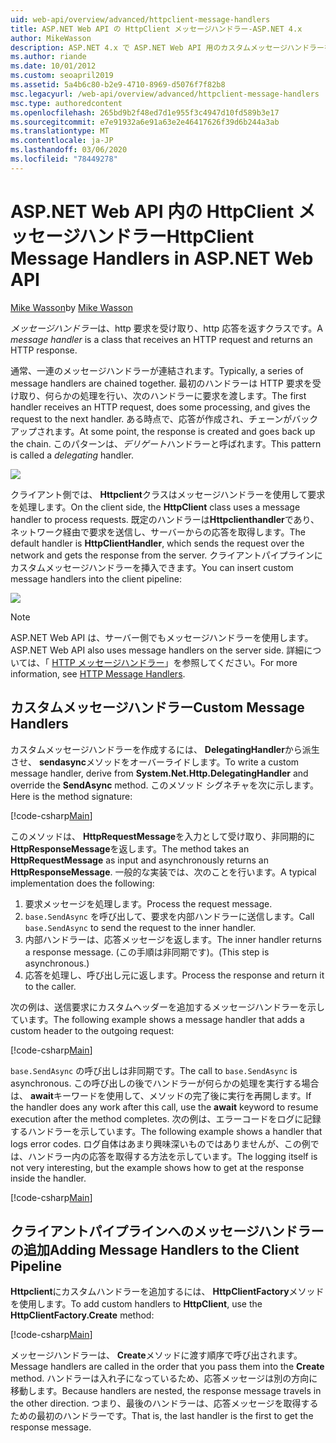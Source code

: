 ```yaml
---
uid: web-api/overview/advanced/httpclient-message-handlers
title: ASP.NET Web API の HttpClient メッセージハンドラー-ASP.NET 4.x
author: MikeWasson
description: ASP.NET 4.x で ASP.NET Web API 用のカスタムメッセージハンドラーを作成する
ms.author: riande
ms.date: 10/01/2012
ms.custom: seoapril2019
ms.assetid: 5a4b6c80-b2e9-4710-8969-d5076f7f82b8
msc.legacyurl: /web-api/overview/advanced/httpclient-message-handlers
msc.type: authoredcontent
ms.openlocfilehash: 265bd9b2f48ed7d1e955f3c4947d10fd589b3e17
ms.sourcegitcommit: e7e91932a6e91a63e2e46417626f39d6b244a3ab
ms.translationtype: MT
ms.contentlocale: ja-JP
ms.lasthandoff: 03/06/2020
ms.locfileid: "78449278"
---
```

# <a name="httpclient-message-handlers-in-aspnet-web-api"></a><span data-ttu-id="46292-103">ASP.NET Web API 内の HttpClient メッセージハンドラー</span><span class="sxs-lookup"><span data-stu-id="46292-103">HttpClient Message Handlers in ASP.NET Web API</span></span>

<span data-ttu-id="46292-104">[Mike Wasson](https://github.com/MikeWasson)</span><span class="sxs-lookup"><span data-stu-id="46292-104">by [Mike Wasson](https://github.com/MikeWasson)</span></span>

<span data-ttu-id="46292-105">*メッセージハンドラー*は、http 要求を受け取り、http 応答を返すクラスです。</span><span class="sxs-lookup"><span data-stu-id="46292-105">A *message handler* is a class that receives an HTTP request and returns an HTTP response.</span></span>

<span data-ttu-id="46292-106">通常、一連のメッセージハンドラーが連結されます。</span><span class="sxs-lookup"><span data-stu-id="46292-106">Typically, a series of message handlers are chained together.</span></span> <span data-ttu-id="46292-107">最初のハンドラーは HTTP 要求を受け取り、何らかの処理を行い、次のハンドラーに要求を渡します。</span><span class="sxs-lookup"><span data-stu-id="46292-107">The first handler receives an HTTP request, does some processing, and gives the request to the next handler.</span></span> <span data-ttu-id="46292-108">ある時点で、応答が作成され、チェーンがバックアップされます。</span><span class="sxs-lookup"><span data-stu-id="46292-108">At some point, the response is created and goes back up the chain.</span></span> <span data-ttu-id="46292-109">このパターンは、*デリゲート*ハンドラーと呼ばれます。</span><span class="sxs-lookup"><span data-stu-id="46292-109">This pattern is called a *delegating* handler.</span></span>

![](httpclient-message-handlers/_static/image1.png)

<span data-ttu-id="46292-110">クライアント側では、 **Httpclient**クラスはメッセージハンドラーを使用して要求を処理します。</span><span class="sxs-lookup"><span data-stu-id="46292-110">On the client side, the **HttpClient** class uses a message handler to process requests.</span></span> <span data-ttu-id="46292-111">既定のハンドラーは**Httpclienthandler**であり、ネットワーク経由で要求を送信し、サーバーからの応答を取得します。</span><span class="sxs-lookup"><span data-stu-id="46292-111">The default handler is **HttpClientHandler**, which sends the request over the network and gets the response from the server.</span></span> <span data-ttu-id="46292-112">クライアントパイプラインにカスタムメッセージハンドラーを挿入できます。</span><span class="sxs-lookup"><span data-stu-id="46292-112">You can insert custom message handlers into the client pipeline:</span></span>

![](httpclient-message-handlers/_static/image2.png)

> [!NOTE]
> <span data-ttu-id="46292-113">ASP.NET Web API は、サーバー側でもメッセージハンドラーを使用します。</span><span class="sxs-lookup"><span data-stu-id="46292-113">ASP.NET Web API also uses message handlers on the server side.</span></span> <span data-ttu-id="46292-114">詳細については、「 [HTTP メッセージハンドラー](http-message-handlers.md)」を参照してください。</span><span class="sxs-lookup"><span data-stu-id="46292-114">For more information, see [HTTP Message Handlers](http-message-handlers.md).</span></span>

## <a name="custom-message-handlers"></a><span data-ttu-id="46292-115">カスタムメッセージハンドラー</span><span class="sxs-lookup"><span data-stu-id="46292-115">Custom Message Handlers</span></span>

<span data-ttu-id="46292-116">カスタムメッセージハンドラーを作成するには、 **DelegatingHandler**から派生させ、 **sendasync**メソッドをオーバーライドします。</span><span class="sxs-lookup"><span data-stu-id="46292-116">To write a custom message handler, derive from **System.Net.Http.DelegatingHandler** and override the **SendAsync** method.</span></span> <span data-ttu-id="46292-117">このメソッド シグネチャを次に示します。</span><span class="sxs-lookup"><span data-stu-id="46292-117">Here is the method signature:</span></span>

[!code-csharp[Main](httpclient-message-handlers/samples/sample1.cs)]

<span data-ttu-id="46292-118">このメソッドは、 **HttpRequestMessage**を入力として受け取り、非同期的に**HttpResponseMessage**を返します。</span><span class="sxs-lookup"><span data-stu-id="46292-118">The method takes an **HttpRequestMessage** as input and asynchronously returns an **HttpResponseMessage**.</span></span> <span data-ttu-id="46292-119">一般的な実装では、次のことを行います。</span><span class="sxs-lookup"><span data-stu-id="46292-119">A typical implementation does the following:</span></span>

1. <span data-ttu-id="46292-120">要求メッセージを処理します。</span><span class="sxs-lookup"><span data-stu-id="46292-120">Process the request message.</span></span>
2. <span data-ttu-id="46292-121">`base.SendAsync` を呼び出して、要求を内部ハンドラーに送信します。</span><span class="sxs-lookup"><span data-stu-id="46292-121">Call `base.SendAsync` to send the request to the inner handler.</span></span>
3. <span data-ttu-id="46292-122">内部ハンドラーは、応答メッセージを返します。</span><span class="sxs-lookup"><span data-stu-id="46292-122">The inner handler returns a response message.</span></span> <span data-ttu-id="46292-123">(この手順は非同期です)。</span><span class="sxs-lookup"><span data-stu-id="46292-123">(This step is asynchronous.)</span></span>
4. <span data-ttu-id="46292-124">応答を処理し、呼び出し元に返します。</span><span class="sxs-lookup"><span data-stu-id="46292-124">Process the response and return it to the caller.</span></span>

<span data-ttu-id="46292-125">次の例は、送信要求にカスタムヘッダーを追加するメッセージハンドラーを示しています。</span><span class="sxs-lookup"><span data-stu-id="46292-125">The following example shows a message handler that adds a custom header to the outgoing request:</span></span>

[!code-csharp[Main](httpclient-message-handlers/samples/sample2.cs)]

<span data-ttu-id="46292-126">`base.SendAsync` の呼び出しは非同期です。</span><span class="sxs-lookup"><span data-stu-id="46292-126">The call to `base.SendAsync` is asynchronous.</span></span> <span data-ttu-id="46292-127">この呼び出しの後でハンドラーが何らかの処理を実行する場合は、 **await**キーワードを使用して、メソッドの完了後に実行を再開します。</span><span class="sxs-lookup"><span data-stu-id="46292-127">If the handler does any work after this call, use the **await** keyword to resume execution after the method completes.</span></span> <span data-ttu-id="46292-128">次の例は、エラーコードをログに記録するハンドラーを示しています。</span><span class="sxs-lookup"><span data-stu-id="46292-128">The following example shows a handler that logs error codes.</span></span> <span data-ttu-id="46292-129">ログ自体はあまり興味深いものではありませんが、この例では、ハンドラー内の応答を取得する方法を示しています。</span><span class="sxs-lookup"><span data-stu-id="46292-129">The logging itself is not very interesting, but the example shows how to get at the response inside the handler.</span></span>

[!code-csharp[Main](httpclient-message-handlers/samples/sample3.cs?highlight=10,13)]

## <a name="adding-message-handlers-to-the-client-pipeline"></a><span data-ttu-id="46292-130">クライアントパイプラインへのメッセージハンドラーの追加</span><span class="sxs-lookup"><span data-stu-id="46292-130">Adding Message Handlers to the Client Pipeline</span></span>

<span data-ttu-id="46292-131">**Httpclient**にカスタムハンドラーを追加するには、 **HttpClientFactory**メソッドを使用します。</span><span class="sxs-lookup"><span data-stu-id="46292-131">To add custom handlers to **HttpClient**, use the **HttpClientFactory.Create** method:</span></span>

[!code-csharp[Main](httpclient-message-handlers/samples/sample4.cs)]

<span data-ttu-id="46292-132">メッセージハンドラーは、 **Create**メソッドに渡す順序で呼び出されます。</span><span class="sxs-lookup"><span data-stu-id="46292-132">Message handlers are called in the order that you pass them into the **Create** method.</span></span> <span data-ttu-id="46292-133">ハンドラーは入れ子になっているため、応答メッセージは別の方向に移動します。</span><span class="sxs-lookup"><span data-stu-id="46292-133">Because handlers are nested, the response message travels in the other direction.</span></span> <span data-ttu-id="46292-134">つまり、最後のハンドラーは、応答メッセージを取得するための最初のハンドラーです。</span><span class="sxs-lookup"><span data-stu-id="46292-134">That is, the last handler is the first to get the response message.</span></span>
